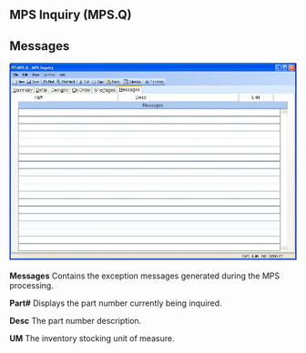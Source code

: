 ##  MPS Inquiry (MPS.Q)

<PageHeader />

##  Messages

![](./MPS-Q-6.jpg)

**Messages** Contains the exception messages generated during the MPS
processing.  
  
**Part#** Displays the part number currently being inquired.  
  
**Desc** The part number description.  
  
**UM** The inventory stocking unit of measure.  
  
  
<badge text= "Version 8.10.57" vertical="middle" />

<PageFooter />